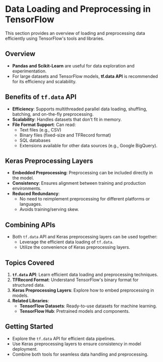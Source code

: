 # Data Loading and Preprocessing in TensorFlow

This section provides an overview of loading and preprocessing data efficiently using TensorFlow's tools and libraries.

## Overview

- **Pandas and Scikit-Learn** are useful for data exploration and experimentation.
- For large datasets and TensorFlow models, **tf.data API** is recommended for its efficiency and scalability.

## Benefits of `tf.data` API

- **Efficiency**: Supports multithreaded parallel data loading, shuffling, batching, and on-the-fly preprocessing.
- **Scalability**: Handles datasets that don't fit in memory.
- **File Format Support**: Can read:
  - Text files (e.g., CSV)
  - Binary files (fixed-size and TFRecord format)
  - SQL databases
  - Extensions available for other data sources (e.g., Google BigQuery).

## Keras Preprocessing Layers

- **Embedded Preprocessing**: Preprocessing can be included directly in the model.
- **Consistency**: Ensures alignment between training and production environments.
- **Reduced Redundancy**:
  - No need to reimplement preprocessing for different platforms or languages.
  - Avoids training/serving skew.

## Combining APIs

- Both `tf.data` API and Keras preprocessing layers can be used together:
  - Leverage the efficient data loading of `tf.data`.
  - Utilize the convenience of Keras preprocessing layers.

## Topics Covered

1. **`tf.data` API**: Learn efficient data loading and preprocessing techniques.
2. **TFRecord Format**: Understand TensorFlow's binary format for structured data.
3. **Keras Preprocessing Layers**: Explore how to embed preprocessing in models.
4. **Related Libraries**:
   - **TensorFlow Datasets**: Ready-to-use datasets for machine learning.
   - **TensorFlow Hub**: Pretrained models and components.

## Getting Started

- Explore the `tf.data` API for efficient data pipelines.
- Use Keras preprocessing layers to ensure consistency in model deployment.
- Combine both tools for seamless data handling and preprocessing.


